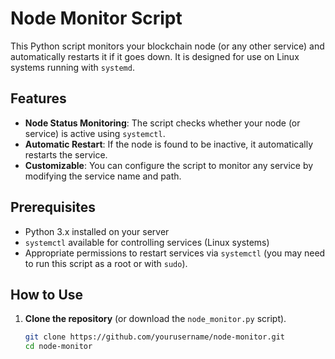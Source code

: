 # Node Monitor Script

This Python script monitors your blockchain node (or any other service) and automatically restarts it if it goes down. It is designed for use on Linux systems running with `systemd`.

## Features
- **Node Status Monitoring**: The script checks whether your node (or service) is active using `systemctl`.
- **Automatic Restart**: If the node is found to be inactive, it automatically restarts the service.
- **Customizable**: You can configure the script to monitor any service by modifying the service name and path.

## Prerequisites
- Python 3.x installed on your server
- `systemctl` available for controlling services (Linux systems)
- Appropriate permissions to restart services via `systemctl` (you may need to run this script as a root or with `sudo`).

## How to Use

1. **Clone the repository** (or download the `node_monitor.py` script).

   ```bash
   git clone https://github.com/yourusername/node-monitor.git
   cd node-monitor
